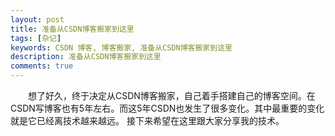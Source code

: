 ```yaml
---
layout: post
title: 准备从CSDN博客搬家到这里
tags: [杂记]
keywords: CSDN 博客, 博客搬家, 准备从CSDN博客搬家到这里
description: 准备从CSDN博客搬家到这里
comments: true
---
```


&emsp;&emsp;想了好久，终于决定从CSDN博客搬家，自己着手搭建自己的博客空间。在CSDN写博客也有5年左右。而这5年CSDN也发生了很多变化。其中最重要的变化就是它已经离技术越来越远。
接下来希望在这里跟大家分享我的技术。
